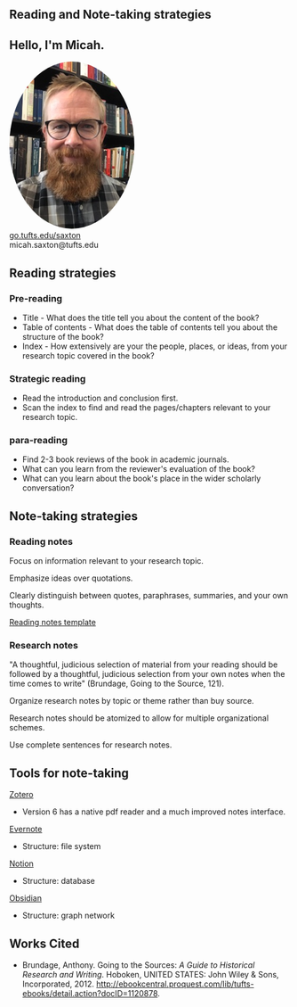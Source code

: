 ## Reading and Note-taking strategies


## Hello, I'm Micah.
<img src="./images/saxton_profile.jpg" height=300 style="border-radius: 50%">
<br>
<a href = "https://go.tufts.edu/saxton" target="_blank">go.tufts.edu/saxton</a> 
<br> 
micah.saxton@tufts.edu


## Reading strategies

### Pre-reading
* Title - What does the title tell you about the content of the book?
* Table of contents - What does the table of contents tell you about the structure of the book?
* Index - How extensively are your the people, places, or ideas, from your research topic covered in the book?

### Strategic reading
* Read the introduction and conclusion first.
* Scan the index to find and read the pages/chapters relevant to your research topic.

### para-reading
* Find 2-3 book reviews of the book in academic journals.
* What can you learn from the reviewer's evaluation of the book?
* What can you learn about the book's place in the wider scholarly conversation?


## Note-taking strategies

### Reading notes

Focus on information relevant to your research topic.

Emphasize ideas over quotations.

Clearly distinguish between quotes, paraphrases, summaries, and your own thoughts.

[Reading notes template](https://msaxton.notion.site/Reading-Notes-Template-94be8f3b1a064b7d9ce7319953c5d551)

### Research notes

"A thoughtful, judicious selection of material from your reading should be followed by a thoughtful, judicious selection from your own notes when the time comes to write" (Brundage, Going to the Source, 121).

Organize research notes by topic or theme rather than buy source.

Research notes should be atomized to allow for multiple organizational schemes.

Use complete sentences for research notes.


## Tools for note-taking

[Zotero](https://www.zotero.org/)
*   Version 6 has a native pdf reader and a much improved notes interface.

[Evernote](https://evernote.com/?b=2022-fall-initial-inline-variant-b)
* Structure: file system

[Notion](https://www.notion.so/product)
* Structure: database

[Obsidian](https://obsidian.md/)
* Structure: graph network

## Works Cited

* Brundage, Anthony. Going to the Sources: _A Guide to Historical Research and Writing_. Hoboken, UNITED STATES: John Wiley & Sons, Incorporated, 2012. http://ebookcentral.proquest.com/lib/tufts-ebooks/detail.action?docID=1120878.